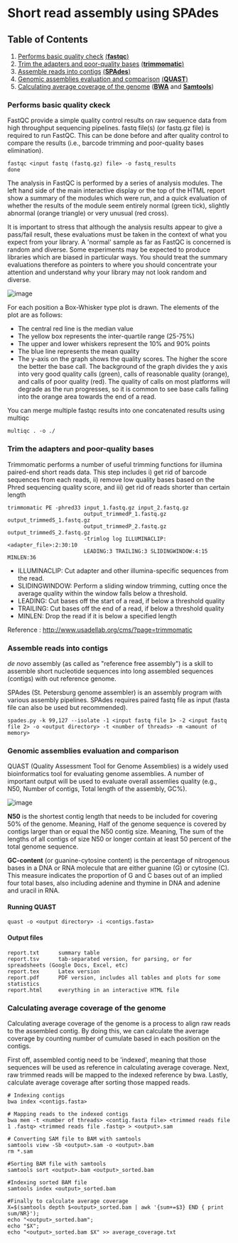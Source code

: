 # Short read assembly using SPAdes

## Table of Contents ##

1. [Performs basic quality check](#fastqc) [(**fastqc**)](https://github.com/s-andrews/FastQC)
2. [Trim the adapters and poor-quality bases](#trimmomatic) [(**trimmomatic**)](https://github.com/usadellab/Trimmomatic)
3. [Assemble reads into contigs](#spades) [(**SPAdes**)](https://github.com/ablab/spades)
4. [Genomic assemblies evaluation and comparison](#quast) [(**QUAST**)](https://github.com/ablab/quast)
5. [Calculating average coverage of the genome](#average_coverage) ([**BWA**](https://github.com/lh3/bwa) and [**Samtools**](https://github.com/samtools/samtools))

<a name = "fastqc"></a>
### Performs basic quality ckeck ###

FastQC provide a simple quality control results on raw sequence data from high throughput sequencing pipelines. fastq file(s) (or fastq.gz file) is required to run FastQC. This can be done before and after quality control to compare the results (i.e., barcode trimming and poor-quality bases elimination).

```
fastqc <input fastq (fastq.gz) file> -o fastq_results
done
```

The analysis in FastQC is performed by a series of analysis modules. The left hand side of the main interactive display or the top of the HTML report show a summary of the modules which were run, and a quick evaluation of whether the results of the module seem entirely normal (green tick), slightly abnormal (orange triangle) or very unusual (red cross).

It is important to stress that although the analysis results appear to give a pass/fail result, these evaluations must be taken in the context of what you expect from your library. A 'normal' sample as far as FastQC is concerned is random and diverse. Some experiments may be expected to produce libraries which are biased in particular ways. You should treat the summary evaluations therefore as pointers to where you should concentrate your attention and understand why your library may not look random and diverse.

![image](https://user-images.githubusercontent.com/62360632/152664898-81222c69-70c3-45aa-86cf-adaa51d524fc.png)

For each position a Box-Whisker type plot is drawn. The elements of the plot are as follows:

- The central red line is the median value
- The yellow box represents the inter-quartile range (25-75%)
- The upper and lower whiskers represent the 10% and 90% points
- The blue line represents the mean quality
- The y-axis on the graph shows the quality scores. The higher the score the better the base call. The background of the graph divides the y axis into very good quality calls (green), calls of reasonable quality (orange), and calls of poor quality (red). The quality of calls on most platforms will degrade as the run progresses, so it is common to see base calls falling into the orange area towards the end of a read.

You can merge multiple fastqc results into one concatenated results using multiqc

```
multiqc . -o ./
```

<a name = "trimmomatic"></a>
### Trim the adapters and poor-quality bases ###
Trimmomatic performs a number of useful trimming functions for illumina paired-end short reads data. This step includes i) get rid of barcode sequences from each reads, ii) remove low quality bases based on the Phred sequencing quality score, and iii) get rid of reads shorter than certain length

```
trimmomatic PE -phred33 input_1.fastq.gz input_2.fastq.gz 
                        output_trimmedP_1.fastq.gz output_trimmedS_1.fastq.gz 
                        output_trimmedP_2.fastq.gz output_trimmedS_2.fastq.gz 
                        -trimlog log ILLUMINACLIP:<adapter_file>:2:30:10 
                        LEADING:3 TRAILING:3 SLIDINGWINDOW:4:15 MINLEN:36 
```

- ILLUMINACLIP: Cut adapter and other illumina-specific sequences from the read.
- SLIDINGWINDOW: Perform a sliding window trimming, cutting once the average quality within the window falls below a threshold.
- LEADING: Cut bases off the start of a read, if below a threshold quality
- TRAILING: Cut bases off the end of a read, if below a threshold quality
- MINLEN: Drop the read if it is below a specified length

Reference : http://www.usadellab.org/cms/?page=trimmomatic

<a name = "spades"></a>
### Assemble reads into contigs ###

*de novo* assembly (as called as "reference free assembly") is a skill to assemble short nucleotide sequences into long assembled sequences (contigs) with out reference genome.

SPAdes (St. Petersburg genome assembler) is an assembly program with various assembly pipelines. SPAdes requires paired fastq file as input (fasta file can also be used but recommended). 

```
spades.py -k 99,127 --isolate -1 <input fastq file 1> -2 <input fastq file 2> -o <output directory> -t <number of threads> -m <amount of memory> 
```

<a name = "quast"></a>
### Genomic assemblies evaluation and comparison ###
QUAST (Quality Assessment Tool for Genome Assemblies) is a widely used bioinformatics tool for evaluating genome assemblies. A number of important output will be used to evaluate overall assemlies quality (e.g., N50, Number of contigs, Total length of the assembly, GC%).

![image](https://user-images.githubusercontent.com/62360632/143988245-29693950-a04d-4510-9501-ec9120871451.png)

**N50** is the shortest contig length that needs to be included for covering 50% of the genome. Meaning, Half of the genome sequence is covered by contigs larger than or equal the N50 contig size. Meaning, The sum of the lengths of all contigs of size N50 or longer contain at least 50 percent of the total genome sequence.

**GC-content** (or guanine-cytosine content) is the percentage of nitrogenous bases in a DNA or RNA molecule that are either guanine (G) or cytosine (C). This measure indicates the proportion of G and C bases out of an implied four total bases, also including adenine and thymine in DNA and adenine and uracil in RNA.

#### Running QUAST ####
```
quast -o <output directory> -i <contigs.fasta>
```
#### Output files ####
```
report.txt      summary table
report.tsv      tab-separated version, for parsing, or for spreadsheets (Google Docs, Excel, etc)  
report.tex      Latex version
report.pdf      PDF version, includes all tables and plots for some statistics
report.html     everything in an interactive HTML file
```


<a name = "average_coverage"></a>
### Calculating average coverage of the genome ###

Calculating average coverage of the genome is a process to align raw reads to the assembled contig. By doing this, we can calculate the average coverage by counting number of cumulate based in each position on the contigs.

First off, assembled contig need to be 'indexed', meaning that those sequences will be used as reference in calculating average coverage. Next, raw trimmed reads will be mapped to the indexed reference by bwa. Lastly, calculate average coverage after sorting those mapped reads. 

```
# Indexing contigs
bwa index <contigs.fasta>

# Mapping reads to the indexed contigs
bwa mem -t <number of threads> <contig.fasta file> <trimmed reads file 1 .fastq> <trimmed reads file .fastq> > <output>.sam

# Converting SAM file to BAM with samtools
samtools view -Sb <output>.sam -o <output>.bam
rm *.sam

#Sorting BAM file with samtools
samtools sort <output>.bam <output>_sorted.bam

#Indexing sorted BAM file
samtools index <output>_sorted.bam

#Finally to calculate average coverage
X=$(samtools depth $<output>_sorted.bam | awk '{sum+=$3} END { print sum/NR}');
echo "<output>_sorted.bam";
echo "$X";
echo "<output>_sorted.bam $X" >> average_coverage.txt
```


